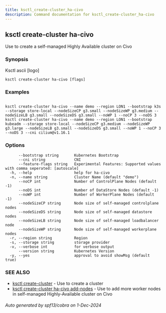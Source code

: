 ```yaml
---
title: ksctl_create-cluster_ha-civo
description: Command documentation for ksctl_create-cluster_ha-civo
---
```


## ksctl create-cluster ha-civo

Use to create a self-managed Highly Available cluster on Civo

### Synopsis

Ksctl ascii [logo]

```
ksctl create-cluster ha-civo [flags]
```

### Examples

```

ksctl create-cluster ha-civo --name demo --region LON1 --bootstrap k3s --storage store-local --nodeSizeCP g3.small --nodeSizeWP g3.medium --nodeSizeLB g3.small --nodeSizeDS g3.small --noWP 1 --noCP 3 --noDS 3
ksctl create-cluster ha-civo --name demo --region LON1 --bootstrap kubeadm --storage store-local --nodeSizeCP g3.medium --nodeSizeWP g3.large --nodeSizeLB g3.small --nodeSizeDS g3.small --noWP 1 --noCP 3 --noDS 3 --cni cilium@v1.16.1

```

### Options

```
      --bootstrap string       Kubernetes Bootstrap
      --cni string             CNI
      --feature-flags string   Experimental Features: Supported values with comma seperated: [autoscale]
  -h, --help                   help for ha-civo
  -n, --name string            Cluster Name (default "demo")
      --noCP int               Number of ControlPlane Nodes (default -1)
      --noDS int               Number of DataStore Nodes (default -1)
      --noWP int               Number of WorkerPlane Nodes (default -1)
      --nodeSizeCP string      Node size of self-managed controlplane nodes
      --nodeSizeDS string      Node size of self-managed datastore nodes
      --nodeSizeLB string      Node size of self-managed loadbalancer node
      --nodeSizeWP string      Node size of self-managed workerplane nodes
  -r, --region string          Region
  -s, --storage string         storage provider
  -v, --verbose int            for verbose output
      --version string         Kubernetes Version
  -y, --yes                    approval to avoid showMsg (default true)
```

### SEE ALSO

* [ksctl create-cluster](ksctl_create-cluster.md)	 - Use to create a cluster
* [ksctl create-cluster ha-civo add-nodes](ksctl_create-cluster_ha-civo_add-nodes.md)	 - Use to add more worker nodes in self-managed Highly-Available cluster on Civo

###### Auto generated by spf13/cobra on 1-Dec-2024
